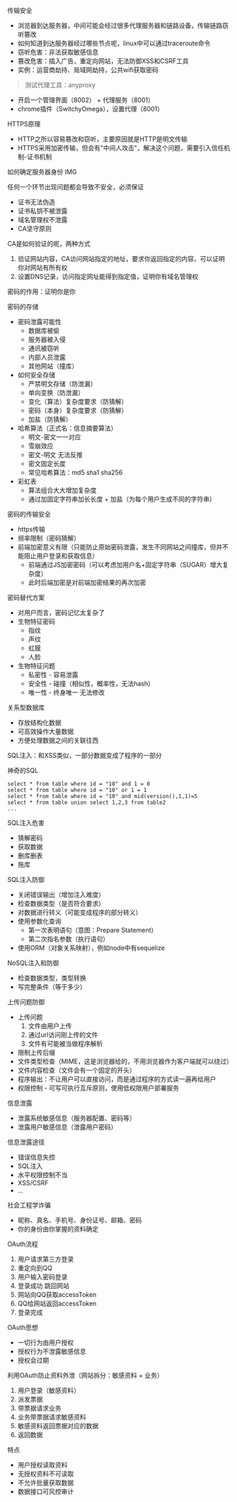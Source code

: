 传输安全
* 浏览器到达服务器，中间可能会经过很多代理服务器和链路设备，传输链路窃听篡改
* 如何知道到达服务器经过哪些节点呢，linux中可以通过traceroute命令
* 窃听危害：非法获取敏感信息
* 篡改危害：插入广告，重定向网站，无法防御XSS和CSRF工具
* 实例：运营商劫持、局域网劫持，公共wifi获取密码

> 测试代理工具：anyproxy
* 开启一个管理界面（8002） + 代理服务（8001）
* chrome插件（SwitchyOmega），设置代理（8001）

HTTPS原理
* HTTP之所以容易篡改和窃听，主要原因就是HTTP是明文传输
* HTTPS采用加密传输，但会有"中间人攻击"，解决这个问题，需要引入信任机制-证书机制

如何确定服务器身份
IMG

任何一个环节出现问题都会导致不安全，必须保证
* 证书无法伪造
* 证书私钥不被泄露
* 域名管理权不泄露
* CA坚守原则

CA是如何验证的呢，两种方式
1. 验证网站内容，CA访问网站指定的地址，要求你返回指定的内容，可以证明你对网站有所有权
2. 设置DNS记录，访问指定网址能得到指定值，证明你有域名管理权

密码的作用：证明你是你

密码的存储
* 密码泄露可能性
  * 数据库被偷
  * 服务器被入侵
  * 通讯被窃听
  * 内部人员泄露
  * 其他网站（撞库）
* 如何安全存储
  * 严禁明文存储（防泄漏）
  * 单向变换（防泄漏）
  * 变化（算法）复杂度要求（防猜解）
  * 密码（本身）复杂度要求（防猜解）
  * 加盐（防猜解）
* 哈希算法（正式名：信息摘要算法）
  * 明文-密文一一对应
  * 雪崩效应
  * 密文-明文 无法反推
  * 密文固定长度
  * 常见哈希算法：md5 sha1 sha256
* 彩虹表
  * 算法组合大大增加复杂度
  * 通过加固定字符串加长长度 + 加盐（为每个用户生成不同的字符串）

密码的传输安全
* https传输
* 频率限制（密码猜解）
* 前端加密意义有限（只能防止原始密码泄露，发生不同网站之间撞库，但并不能阻止用户登录和获取信息）
  * 前端通过JS加密密码（可以考虑加用户名+固定字符串（SUGAR）增大复杂度）
  * 此时后端加密是对前端加密结果的再次加密

密码替代方案
* 对用户而言，密码记忆太复杂了
* 生物特征密码
  * 指纹
  * 声纹
  * 虹膜
  * 人脸
* 生物特征问题
  * 私密性 - 容易泄露
  * 安全性 - 碰撞（相似性，概率性，无法hash）
  * 唯一性 - 终身唯一 无法修改

关系型数据库
* 存放结构化数据
* 可高效操作大量数据
* 方便处理数据之间的关联往西

SQL注入：和XSS类似，一部分数据变成了程序的一部分

神奇的SQL
```shell
select * from table where id = "10" and 1 = 0
select * from table where id = "10" or 1 = 1
select * from table where id = "10" and mid(version(),1,1)=5
select * from table union select 1,2,3 from table2
...
```

SQL注入危害
* 猜解密码
* 获取数据
* 删库删表
* 拖库

SQL注入防御
* 关闭错误输出（增加注入难度）
* 检查数据类型（是否符合要求）
* 对数据进行转义（可能变成程序的部分转义）
* 使用参数化查询
  * 第一次表明语句（意图：Prepare Statement）
  * 第二次指名参数（执行语句）
* 使用ORM（对象关系映射），例如node中有sequelize

NoSQL注入和防御
* 检查数据类型，类型转换
* 写完整条件（等于多少）

上传问题防御
* 上传问题
  1. 文件由用户上传
  2. 通过url访问刚上传的文件
  3. 文件有可能被当做程序解析
* 限制上传后缀
* 文件类型检查（MIME，这是浏览器给的，不用浏览器作为客户端就可以绕过）
* 文件内容检查（文件会有一个固定的开头）
* 程序输出：不让用户可以直接访问，而是通过程序的方式读一遍再给用户
* 权限控制 - 可写可执行互斥原则，使用低权限用户部署服务

信息泄露
* 泄露系统敏感信息（服务器配置、密码等）
* 泄露用户敏感信息（泄露用户密码）

信息泄露途径
* 错误信息失控
* SQL注入
* 水平权限控制不当
* XSS/CSRF
* ...

社会工程学诈骗
* 昵称、真名、手机号、身份证号、邮箱、密码
* 你的身份由你掌握的资料确定

OAuth流程
1. 用户请求第三方登录
2. 重定向到QQ
3. 用户输入密码登录
4. 登录成功 跳回网站
5. 网站向QQ获取accessToken
6. QQ给网站返回accessToken
7. 登录完成

OAuth思想
* 一切行为由用户授权
* 授权行为不泄露敏感信息
* 授权会过期

利用OAuth防止资料外泄（网站拆分：敏感资料 + 业务）
1. 用户登录（敏感资料）
2. 派发票据
3. 带票据请求业务
4. 业务带票据请求敏感资料
5. 敏感资料返回票据对应的数据
6. 返回数据

特点
* 用户授权读取资料
* 无授权资料不可读取
* 不允许批量获取数据
* 数据接口可风控审计